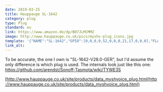 ```yaml
---
date: 2019-03-25
title: Hauppauge SL-1642
category: plug
type: Plug
standard: eu
link: https://www.amazon.de/dp/B07JLMCMMZ
image: http://www.hauppauge.co.uk/pics/myshv-plug_icons.jpg
template: '{"NAME":"SL-1642","GPIO":[0,0,0,0,52,0,0,0,21,17,0,0,0],"FLAG":0,"BASE":18}' 
link_alt: 
---
```


To be accurate, the one I own is "SL-1642-V28.0-GER", but I'd assume the only difference is which plug is used. The internals look just like this one: https://github.com/arendst/Sonoff-Tasmota/wiki/TYWE3S

[http://www.hauppauge.co.uk/site/products/data_myshvoice_plug.html(http://www.hauppauge.co.uk/site/products/data_myshvoice_plug.html)


